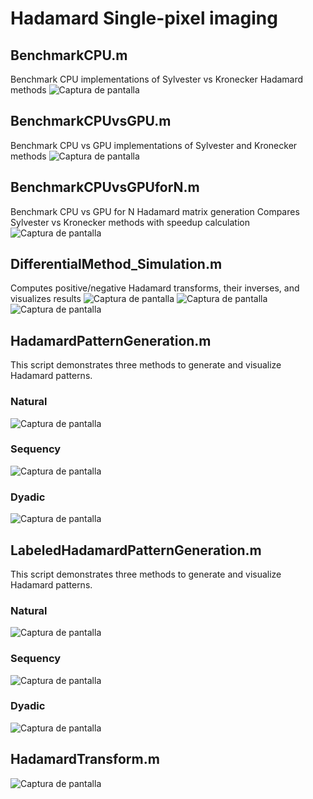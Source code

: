 # Hadamard Single-pixel imaging

## BenchmarkCPU.m
Benchmark CPU implementations of Sylvester vs Kronecker Hadamard methods
![Captura de pantalla](./figures/BenchmarkCPU.png)

## BenchmarkCPUvsGPU.m
Benchmark CPU vs GPU implementations of Sylvester and Kronecker methods
![Captura de pantalla](./figures/BenchmarkCPUvsGPU.png)


## BenchmarkCPUvsGPUforN.m
Benchmark CPU vs GPU for N Hadamard matrix generation
Compares Sylvester vs Kronecker methods with speedup calculation
![Captura de pantalla](./figures/BenchmarkCPUvsGPUforN.png)

## DifferentialMethod_Simulation.m
Computes positive/negative Hadamard transforms, their inverses, and visualizes results
![Captura de pantalla](./figures/PlotSignalPositiveNegativeDifference.png)
![Captura de pantalla](./figures/HadamardTransformPositiveNegativeDifference.png)
![Captura de pantalla](./figures/InverseHadamardTransformPositiveNegativeDifference.png)

## HadamardPatternGeneration.m
This script demonstrates three methods to generate and visualize Hadamard patterns.
### Natural
![Captura de pantalla](./figures/HadamardPatternGenerationNatural.png)
### Sequency
![Captura de pantalla](./figures/HadamardPatternGenerationSequency.png)
### Dyadic
![Captura de pantalla](./figures/HadamardPatternGenerationDyadic.png)

## LabeledHadamardPatternGeneration.m

This script demonstrates three methods to generate and visualize Hadamard patterns.
### Natural
![Captura de pantalla](./figures/LabeledHadamardPatternGenerationNatural.png)
### Sequency
![Captura de pantalla](./figures/LabeledHadamardPatternGenerationSequency.png)
### Dyadic
![Captura de pantalla](./figures/LabeledHadamardPatternGenerationDyadic.png)

## HadamardTransform.m
![Captura de pantalla](./figures/HadamardTransform.png)





